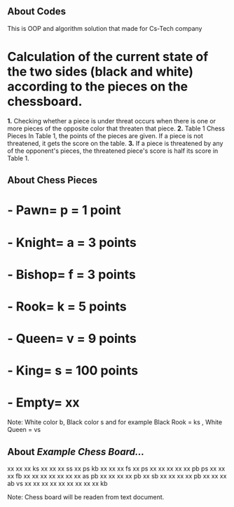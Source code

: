 ## About Codes
This is OOP and algorithm solution that made for Cs-Tech company

#  Calculation of the current state of the two sides (black and white) according to the pieces on the chessboard.

**1.** Checking whether a piece is under threat occurs when there is one or more pieces of the opposite color that threaten that piece.
**2.** Table 1 Chess Pieces In Table 1, the points of the pieces are given. If a piece is not threatened, it gets the score on the table.
**3.** If a piece is threatened by any of the opponent's pieces, the threatened piece's score is half its score in Table 1.

## About Chess Pieces
# - Pawn= p = 1 point
# - Knight= a = 3 points
# - Bishop= f = 3 points
# - Rook= k = 5 points
# - Queen= v = 9 points
# - King= s = 100 points
# - Empty= xx

  Note: White color b, Black color s and for example Black Rook = ks , White Queen = vs

## About *Example Chess Board...*
xx xx xx ks xx xx xx ss
xx ps kb xx xx xx fs xx
ps xx xx xx xx xx pb ps
xx xx xx fb xx xx xx xx
xx xx xx as pb xx xx xx
xx pb xx sb xx xx xx xx
pb xx xx xx ab vs xx xx
xx xx xx xx xx xx xx kb

  Note: Chess board will be readen from text document.

  